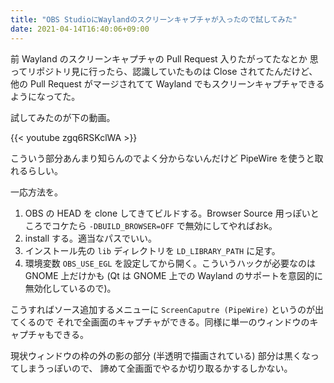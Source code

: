 ```yaml
---
title: "OBS StudioにWaylandのスクリーンキャプチャが入ったので試してみた"
date: 2021-04-14T16:40:06+09:00
---
```


前 Wayland のスクリーンキャプチャの Pull Request 入りたがってたなとか
思ってリポジトリ見に行ったら、認識していたものは Close されてたんだけど、
他の Pull Request がマージされてて Wayland でもスクリーンキャプチャできるようになってた。

試してみたのが下の動画。

{{< youtube zgq6RSKclWA >}}

こういう部分あんまり知らんのでよく分からないんだけど PipeWire を使うと取れるらしい。

一応方法を。

1. OBS の HEAD を clone してきてビルドする。Browser Source 用っぽいところでコケたら
    `-DBUILD_BROWSER=OFF` で無効にしてやればおk。
1. install する。適当なパスでいい。
1. インストール先の `lib` ディレクトリを `LD_LIBRARY_PATH` に足す。
1. 環境変数 `OBS_USE_EGL` を設定してから開く。こういうハックが必要なのは GNOME 上だけかも
    (Qt は GNOME 上での Wayland のサポートを意図的に無効化しているので)。

こうすればソース追加するメニューに `ScreenCaputre (PipeWire)` というのが出てくるので
それで全画面のキャプチャができる。同様に単一のウィンドウのキャプチャもできる。

現状ウィンドウの枠の外の影の部分 (半透明で描画されている) 部分は黒くなってしまうっぽいので、
諦めて全画面でやるか切り取るかするしかない。
